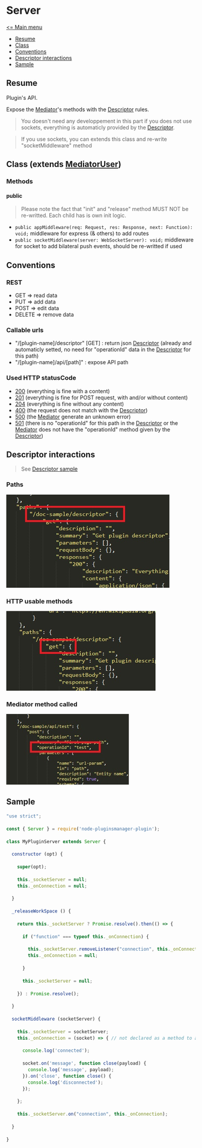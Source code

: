 # Server

[<= Main menu](https://github.com/Psychopoulet/node-pluginsmanager-plugin)

* [Resume](#resume)
* [Class](#class-extends-mediatoruser)
* [Conventions](#conventions)
* [Descriptor interactions](#descriptor-interaction)
* [Sample](#sample)

## Resume

Plugin's API.

Expose the [Mediator](./Mediator.md)'s methods with the [Descriptor](./Descriptor.md) rules.

> You doesn't need any developpement in this part if you does not use sockets, everything is automaticly provided by the [Descriptor](./Descriptor.md).

> If you use sockets, you can extends this class and re-write "socketMiddleware" method

## Class (extends [MediatorUser](./MediatorUser.md))

### Methods

#### public

> Please note the fact that "init" and "release" method MUST NOT be re-writted. Each child has is own init logic.

  * ``` public appMiddleware(req: Request, res: Response, next: Function): void; ``` middleware for express (& others) to add routes
  * ``` public socketMiddleware(server: WebSocketServer): void; ``` middleware for socket to add bilateral push events, should be re-writted if used

## Conventions

### REST

  * GET => read data
  * PUT => add data
  * POST => edit data
  * DELETE => remove data

### Callable urls

  * "/[plugin-name]/descriptor" [GET] : return json [Descriptor](./Descriptor.md) (already and automaticly setted, no need for "operationId" data in the [Descriptor](./Descriptor.md) for this path)
  * "/[plugin-name]/api/[path]" : expose API path

### Used HTTP statusCode

  * [200](https://developer.mozilla.org/fr/docs/Web/HTTP/Status/200) (everything is fine with a content)
  * [201](https://developer.mozilla.org/fr/docs/Web/HTTP/Status/201) (everything is fine for POST request, with and/or without content)
  * [204](https://developer.mozilla.org/fr/docs/Web/HTTP/Status/204) (everything is fine without any content)
  * [400](https://developer.mozilla.org/fr/docs/Web/HTTP/Status/400) (the request does not match with the [Descriptor](./Descriptor.md))
  * [500](https://developer.mozilla.org/fr/docs/Web/HTTP/Status/500) (the [Mediator](./Mediator.md) generate an unknown error)
  * [501](https://developer.mozilla.org/fr/docs/Web/HTTP/Status/501) (there is no "operationId" for this path in the [Descriptor](./Descriptor.md) or the [Mediator](./Mediator.md) does not have the "operationId" method given by the [Descriptor](./Descriptor.md))

## Descriptor interactions

> See [Descriptor sample](./Descriptor.json)

### Paths

![Descriptor interaction](./pictures/Server_DescriptorInteraction_1.jpg)

### HTTP usable methods

![Descriptor interaction](./pictures/Server_DescriptorInteraction_2.jpg)

### Mediator method called

![Descriptor interaction](./pictures/Mediator_DescriptorInteraction_1.jpg)

## Sample

```javascript
"use strict";

const { Server } = require('node-pluginsmanager-plugin');

class MyPluginServer extends Server {

  constructor (opt) {

    super(opt);

    this._socketServer = null;
    this._onConnection = null;

  }

  _releaseWorkSpace () {

    return this._socketServer ? Promise.resolve().then(() => {

      if ("function" === typeof this._onConnection) {

        this._socketServer.removeListener("connection", this._onConnection);
        this._onConnection = null;

      }

      this._socketServer = null;

    }) : Promise.resolve();

  }

  socketMiddleware (socketServer) {

    this._socketServer = socketServer;
    this._onConnection = (socket) => { // not declared as a method to avoid "this" reference problems

      console.log('connected');

      socket.on('message', function close(payload) {
        console.log('message', payload);
      }).on('close', function close() {
        console.log('disconnected');
      });

    };

    this._socketServer.on("connection", this._onConnection);

  }

}
```
